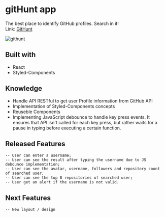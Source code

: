 # gitHunt app

The best place to identify GitHub profiles. Search in it!
<br/>
Link: [GitHunt](https://mikael-espinola.github.io/githunt-app/)

![githunt](https://github.com/mikael-espinola/githunt-app/assets/56370865/25df5ddb-58f7-4637-89e0-783a8bbf32ef)


## Built with

- React
- Styled-Components

## Knowledge

- Handle API RESTful to get user Profile information from GitHub API
- Implementation of Styled-Components concepts
- Reuseble Components
- Implementing JavaScript debounce to handle key press events. It ensures that API isn't called for each key press, but rather waits for a pause in typing before executing a certain function.

## Released Features

    -- User can enter a username;
    -- User can see the result after typing the username due to JS debounce implementation;
    -- User can see the avatar, username, followers and repository count of searched user;
    -- User can see the top 8 repositories of searched user;
    -- User get an alert if the username is not valid.

## Next Features

    -- New layout / design
